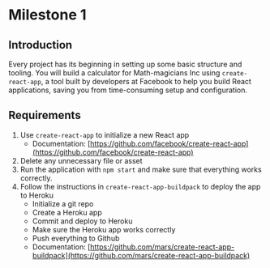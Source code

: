 # Milestone 1

## Introduction
Every project has its beginning in setting up some basic structure and tooling. You will build a calculator for Math-magicians Inc using `create-react-app`, a tool built by developers at Facebook to help you build React applications, saving you from time-consuming setup and configuration.

## Requirements

1. Use `create-react-app` to initialize a new React app
    - Documentation: [https://github.com/facebook/create-react-app](https://github.com/facebook/create-react-app)
2. Delete any unnecessary file or asset
3. Run the application with `npm start` and make sure that everything works correctly.
4. Follow the instructions in `create-react-app-buildpack` to deploy the app to Heroku
    - Initialize a git repo
    - Create a Heroku app
    - Commit and deploy to Heroku
    - Make sure the Heroku app works correctly
    - Push everything to Github
    - Documentation: [https://github.com/mars/create-react-app-buildpack](https://github.com/mars/create-react-app-buildpack)

